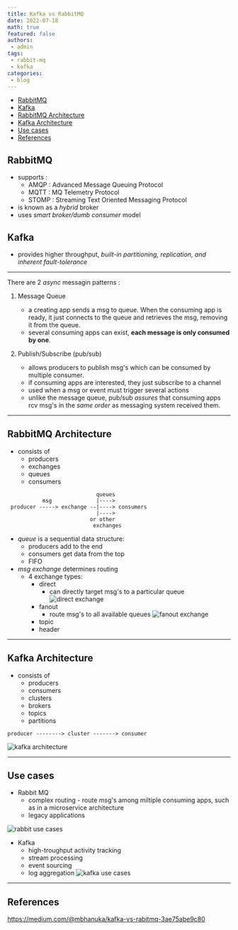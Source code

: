 ```yaml
---
title: Kafka vs RabbitMQ
date: 2022-07-18
math: true
featured: false
authors: 
 - admin
tags: 
 - rabbit-mq
 - kafka
categories: 
 - blog 
---
```

- [RabbitMQ](#rabbitmq)
- [Kafka](#kafka)
- [RabbitMQ Architecture](#rabbitmq-architecture)
- [Kafka Architecture](#kafka-architecture)
- [Use cases](#use-cases)
- [References](#references)

## RabbitMQ 
- supports : 
  - AMQP  : Advanced Message Queuing Protocol
  - MQTT  : MQ Telemetry Protocol
  - STOMP : Streaming Text Oriented Messaging Protocol
- is known as a *hybrid* broker
- uses *smart broker/dumb consumer* model
  
## Kafka
- provides higher throughput, *built-in partitioning, replication, and inherent fault-tolerance*
  
---
There are 2 *async* messagin patterns :
1. Message Queue
   - a creating app sends a msg to queue. When the consuming app is ready, it just connects to the queue and retrieves the msg, removing it from the queue. 
   - several consuming apps can exist, **each message is only consumed by one**.

2. Publish/Subscribe (pub/sub) 
   - allows producers to publish msg's which can be consumed by multiple consumer.
   - if consuming apps are interested, they just subscribe to a channel
   - used when a msg or event must trigger several actions
   - unlike the message queue, pub/sub *assures* that consuming apps rcv msg's in the *same order* as messaging system received them.
  
  ---
## RabbitMQ Architecture
- consists of 
  - producers
  - exchanges
  - queues
  - consumers
  
 ```                         
                             queues  
            msg              |---->
  producer -----> exchange --|----> consumers
                             |---->
                           or other 
                            exchanges
  ```
- *queue* is a sequential data structure:
    - producers add to the end 
    - consumers get data from the top
    - FIFO 
- *msg exchange* determines routing
  - 4 exchange types:
    - direct 
      - can directly target msg's to a particular queue
  ![direct exchange](https://miro.medium.com/max/1400/1*_Jzl2o13xBPn3CsdATBaxw.png "direct exchange")
    - fanout
      - route msg's to all available queues
  ![fanout exchange](https://miro.medium.com/max/1400/1*Hn3SaZuE1o3C1-IayaU9AQ.png "fanout exchange")
    - topic
    - header
---
## Kafka Architecture  
- consists of
  - producers
  - consumers
  - clusters
  - brokers
  - topics
  - partitions
```
producer --------> cluster -------> consumer
```
![kafka architecture](https://miro.medium.com/max/1376/1*TIKFG4HHYx4W6RbE1BWblA.png)

---
## Use cases
- Rabbit MQ
  - complex routing - route msg's among miltiple consuming apps, such as in a microservice architecture
  - legacy applications

![rabbit use cases](https://miro.medium.com/max/1400/1*Kyps08v9VSh5QwETNOVuHw.png)
- Kafka
  - high-troughput activity tracking 
  - stream processing
  - event sourcing
  - log aggregation
![kafka use cases](https://miro.medium.com/max/1400/1*001aX2FBDS4qz8nPLNiXAg.png) 


---
## References
 https://medium.com/@mbhanuka/kafka-vs-rabitmq-3ae75abe9c80

